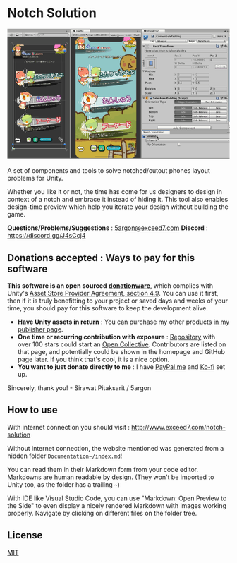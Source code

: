 # Notch Solution

![Main screenshot](Documentation~/images/main-screenshot.gif)

A set of components and tools to solve notched/cutout phones layout problems for Unity.

Whether you like it or not, the time has come for us designers to design in context of a notch and embrace it instead of hiding it. This tool also enables design-time preview which help you iterate your design without building the game.

**Questions/Problems/Suggestions** : 5argon@exceed7.com
**Discord** : https://discord.gg/J4sCcj4

## Donations accepted : Ways to pay for this software

**This software is an open sourced** [**donationware**](https://en.wikipedia.org/wiki/Donationware), which complies with Unity's [Asset Store Provider Agreement, section 4.9](https://unity3d.com/legal/as_provider). You can use it first, then if it is truly benefitting to your project or saved days and weeks of your time, you should pay for this software to keep the development alive.

- **Have Unity assets in return** : You can purchase my other products [in my publisher page](https://assetstore.unity.com/publishers/18007).
- **One time or recurring contribution with exposure** : [Repository](https://github.com/5argon/NotchSolution) with over 100 stars could start an [Open Collective](https://opencollective.com/notch-solution). Contributors are listed on that page, and potentially could be shown in the homepage and GitHub page later. If you think that's cool, it is a nice option.
- **You want to just donate directly to me** : I have [PayPal.me](http://paypal.me/5argon) and [Ko-fi](https://ko-fi.com/5argon) set up.

Sincerely, thank you! - Sirawat Pitaksarit / 5argon

## How to use

With internet connection you should visit : http://www.exceed7.com/notch-solution

Without internet connection, the website mentioned was generated from a hidden folder [`Documentation~/index.md`](Documentation~/index.md)! 

You can read them in their Markdown form from your code editor. Markdowns are human readable by design. (They won't be imported to Unity too, as the folder has a trailing `~`)

With IDE like Visual Studio Code, you can use "Markdown: Open Preview to the Side" to even display a nicely rendered Markdown with images working properly. Navigate by clicking on different files on the folder tree.

## License

[MIT](LICENSE.md)